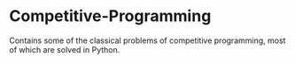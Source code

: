 # Competitive-Programming
Contains some of the classical problems of competitive programming, most of which are solved in Python.
